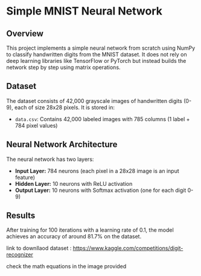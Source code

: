 # Simple MNIST Neural Network

## Overview
This project implements a simple neural network from scratch using NumPy to classify handwritten digits from the MNIST dataset. It does not rely on deep learning libraries like TensorFlow or PyTorch but instead builds the network step by step using matrix operations.

## Dataset
The dataset consists of 42,000 grayscale images of handwritten digits (0-9), each of size 28x28 pixels. It is stored in:
- `data.csv`: Contains 42,000 labeled images with 785 columns (1 label + 784 pixel values)

## Neural Network Architecture
The neural network has two layers:
- **Input Layer:** 784 neurons (each pixel in a 28x28 image is an input feature)
- **Hidden Layer:** 10 neurons with ReLU activation
- **Output Layer:** 10 neurons with Softmax activation (one for each digit 0-9)

## Results
After training for 100 iterations with a learning rate of 0.1, the model achieves an accuracy of around 81.7% on the dataset.

link to downllaod dataset : https://www.kaggle.com/competitions/digit-recognizer

check the math equations in the image provided
